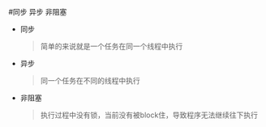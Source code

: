  #同步 异步 非阻塞
 - 同步
    > 简单的来说就是一个任务在同一个线程中执行
 - 异步
    > 同一个任务在不同的线程中执行
 - 非阻塞
    > 执行过程中没有锁，当前没有被block住，导致程序无法继续往下执行
    
